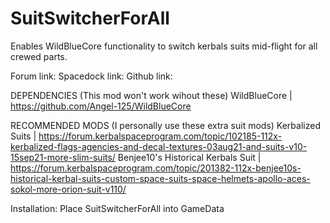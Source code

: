 # SuitSwitcherForAll
Enables WildBlueCore functionality to switch kerbals suits mid-flight for all crewed parts.

Forum link: 
Spacedock link:
Github link: 

DEPENDENCIES (This mod won't work wihout these) 
  WildBlueCore | https://github.com/Angel-125/WildBlueCore 

RECOMMENDED MODS (I personally use these extra suit mods) 
  Kerbalized Suits | https://forum.kerbalspaceprogram.com/topic/102185-112x-kerbalized-flags-agencies-and-decal-textures-03aug21-and-suits-v10-15sep21-more-slim-suits/ 
  Benjee10's Historical Kerbals Suit | https://forum.kerbalspaceprogram.com/topic/201382-112x-benjee10s-historical-kerbal-suits-custom-space-suits-space-helmets-apollo-aces-sokol-more-orion-suit-v110/ 

Installation: 
  Place SuitSwitcherForAll into GameData  
